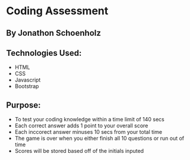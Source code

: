 # Coding Assessment

## By Jonathon Schoenholz

## Technologies Used:
* HTML
* CSS
* Javascript
* Bootstrap

## Purpose:
* To test your coding knowledge within a time limit of 140 secs
* Each correct answer adds 1 point to your overall score
* Each inccorect answer minuses 10 secs from your total time
* The game is over when you either finish all 10 questions or run out of time
* Scores will be stored based off of the initials inputed

